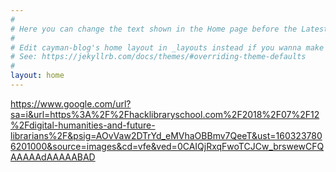 ```yaml
---
#
# Here you can change the text shown in the Home page before the Latest Posts section.
#
# Edit cayman-blog's home layout in _layouts instead if you wanna make some changes
# See: https://jekyllrb.com/docs/themes/#overriding-theme-defaults
#
layout: home
---
```


https://www.google.com/url?sa=i&url=https%3A%2F%2Fhacklibraryschool.com%2F2018%2F07%2F12%2Fdigital-humanities-and-future-librarians%2F&psig=AOvVaw2DTrYd_eMVhaOBBmv7QeeT&ust=1603237806201000&source=images&cd=vfe&ved=0CAIQjRxqFwoTCJCw_brswewCFQAAAAAdAAAAABAD
